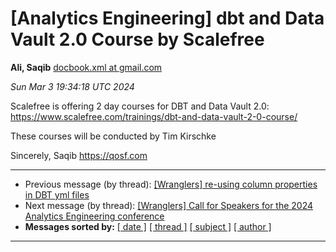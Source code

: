 









[Analytics Engineering] dbt and Data Vault 2.0 Course by Scalefree
==================================================================


**Ali, Saqib**
[docbook.xml at gmail.com](mailto:wranglers%40analyticsengineering.net?Subject=Re%3A%20%5BWranglers%5D%20dbt%20and%20Data%20Vault%202.0%20Course%20by%20Scalefree&In-Reply-To=%3CCABDm0O8zpKhGYp8PYhhoKbdeSmTVacJuGz73y0j79%3DaGXbKJhQ%40mail.gmail.com%3E "[Wranglers] dbt and Data Vault 2.0 Course by Scalefree")   

*Sun Mar 3 19:34:18 UTC 2024*  

Scalefree is offering 2 day courses for DBT and Data Vault 2.0:
<https://www.scalefree.com/trainings/dbt-and-data-vault-2-0-course/>

These courses will be conducted by Tim Kirschke

Sincerely,
Saqib
<https://qosf.com>
  
  




---


* Previous message (by thread): [[Wranglers] re-using column properties in DBT yml files](000002.html)
* Next message (by thread): [[Wranglers] Call for Speakers for the 2024 Analytics Engineering conference](000004.html)
* **Messages sorted by:**
[[ date ]](date.html#3)
[[ thread ]](thread.html#3)
[[ subject ]](subject.html#3)
[[ author ]](author.html#3)




---


  




